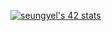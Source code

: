 [![seungyel's 42 stats](https://badge42.herokuapp.com/api/stats/seungyel)](https://github.com/2winyear)
